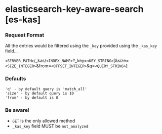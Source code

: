 elasticsearch-key-aware-search [es-kas]
=======================================

### Request Format

All the entries would be filtered using the `_key` provided using the `_kas_key` field...

`<SERVER_PATH>`/_kas/`<INDEX_NAME>`?_key=`<KEY_STRING>`[&size=`<SIZE_INTEGER>`&from=`<OFFSET_INTEGER>`&q=`<QUERY_STRING>`]

### Defaults

    'q' - by default query is 'match_all'
    'size' - by default query is 10
    'from' - by default is 0
    
### Be aware!
    
- `GET` is the only allowed method    
- `_kas_key` field MUST be `not_analyzed`